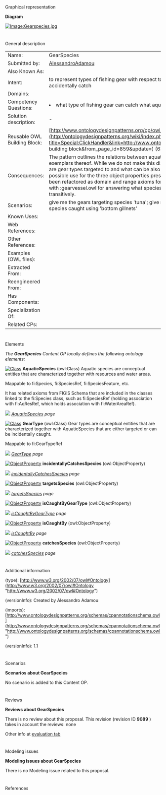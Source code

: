 # 

 Graphical representation



__Diagram__ 





[![Image:Gearspecies.jpg](../images/9/96/Gearspecies.jpg)](../Image/Gearspecies.jpg "Image:Gearspecies.jpg")





# 

 General description




|  |  |
| --- | --- |
|  Name:  |  GearSpecies  |
|  Submitted by:  | [AlessandroAdamou](../User/AlessandroAdamou "User:AlessandroAdamou")  |
|  Also Known As:  |  |
|  Intent:  |  to represent types of fishing gear with respect to the aquatic species they either are targeted to catch or can accidentally catch  |
|  Domains:  |  |
|  Competency Questions:  | <li>       what type of fishing gear can catch what aquatic species?      </li> |
|  Solution description:  |  -  |
|  Reusable OWL Building Block:  | [http://www.ontologydesignpatterns.org/cp/owl/fsdas/gearspecies.owl](http://ontologydesignpatterns.org/wiki/index.php?title=Special:ClickHandler&link=http://www.ontologydesignpatterns.org/cp/owl/fsdas/gearspecies.owl&message=OWL building block&from_page_id=859&update=)  (633)  |
|  Consequences:  |  The pattern outlines the relations between aquatic species and types of fishing gear that are suitable for catching exemplars thereof. While we do not make this distinction from the species' viewpoint, we do distinguish what species are gear types targeted to and what can be also incidentally caught. Since the original model does not hint at any other possible use for the three object properties presented herein, restriction superclasses for domains and ranges have been refactored as domain and range axioms for said properties. Note that this pattern can also be combined with :gearvessel.owl for answering what species can be caught using what vessel types. This can be inferred transitively.  |
|  Scenarios:  |  give me the gears targeting species 'tuna'; give me the gears which incidentally catch species 'dolphins'; give me the species caught using 'bottom gillnets'  |
|  Known Uses:  |  |
|  Web References:  |  |
|  Other References:  |  |
|  Examples (OWL files):  |  |
|  Extracted From:  |  |
|  Reengineered From:  |  |
|  Has Components:  |  |
|  Specialization Of:  |  |
|  Related CPs:  |  |



  





# 

 Elements



_The
 __GearSpecies__ 
 Content OP locally defines the following ontology elements:_ 





[![Class](../../images/thumb/2/27/Class.gif/20px-Class.gif)](../Image/Class.gif "Class")
__AquaticSpecies__ 
 (owl:Class) Aquatic species are conceptual entities that are characterized together with resources and water areas.
 
 Mappable to fi:Species, fi:SpeciesRef, fi:SpeciesFeature, etc.
 



 It has related axioms from FIGIS Schema that are included in the classes linked to the fi:Species class, such as fi:SpeciesRef (holding association with fi:AqResRef, which holds association with fi:WaterAreaRef).
 



[![](../../../../../../../images/thumb/8/87/ArrowRight.gif/11px-ArrowRight.gif)](../Image/ArrowRight.gif "ArrowRight.gif")
_[AquaticSpecies](../Submissions/GearSpecies/AquaticSpecies "Submissions:GearSpecies/AquaticSpecies") 
 page_ 



[![Class](../../images/thumb/2/27/Class.gif/20px-Class.gif)](../Image/Class.gif "Class")
__GearType__ 
 (owl:Class) Gear types are conceptual entities that are characterized together with AquaticSpecies that are either targeted or can be incidentally caught.
 
 Mappable to fi:GearTypeRef
 



[![](../../../../../../../images/thumb/8/87/ArrowRight.gif/11px-ArrowRight.gif)](../Image/ArrowRight.gif "ArrowRight.gif")
_[GearType](../Submissions/GearSpecies/GearType "Submissions:GearSpecies/GearType") 
 page_ 



[![ObjectProperty](../../../../../images/thumb/c/c3/ObjectProperty.gif/20px-ObjectProperty.gif)](../Image/ObjectProperty.gif "ObjectProperty")
__incidentallyCatchesSpecies__ 
 (owl:ObjectProperty)
 
[![](../../../../../../../images/thumb/8/87/ArrowRight.gif/11px-ArrowRight.gif)](../Image/ArrowRight.gif "ArrowRight.gif")
_[incidentallyCatchesSpecies](../Submissions/GearSpecies/incidentallyCatchesSpecies "Submissions:GearSpecies/incidentallyCatchesSpecies") 
 page_ 



[![ObjectProperty](../../../../../images/thumb/c/c3/ObjectProperty.gif/20px-ObjectProperty.gif)](../Image/ObjectProperty.gif "ObjectProperty")
__targetsSpecies__ 
 (owl:ObjectProperty)
 
[![](../../../../../../../images/thumb/8/87/ArrowRight.gif/11px-ArrowRight.gif)](../Image/ArrowRight.gif "ArrowRight.gif")
_[targetsSpecies](../Submissions/GearSpecies/targetsSpecies "Submissions:GearSpecies/targetsSpecies") 
 page_ 



[![ObjectProperty](../../../../../images/thumb/c/c3/ObjectProperty.gif/20px-ObjectProperty.gif)](../Image/ObjectProperty.gif "ObjectProperty")
__isCaughtByGearType__ 
 (owl:ObjectProperty)
 
[![](../../../../../../../images/thumb/8/87/ArrowRight.gif/11px-ArrowRight.gif)](../Image/ArrowRight.gif "ArrowRight.gif")
_[isCaughtByGearType](../Submissions/GearSpecies/isCaughtByGearType "Submissions:GearSpecies/isCaughtByGearType") 
 page_ 



[![ObjectProperty](../../../../../images/thumb/c/c3/ObjectProperty.gif/20px-ObjectProperty.gif)](../Image/ObjectProperty.gif "ObjectProperty")
__isCaughtBy__ 
 (owl:ObjectProperty)
 
[![](../../../../../../../images/thumb/8/87/ArrowRight.gif/11px-ArrowRight.gif)](../Image/ArrowRight.gif "ArrowRight.gif")
_[isCaughtBy](../Submissions/GearSpecies/isCaughtBy "Submissions:GearSpecies/isCaughtBy") 
 page_ 



[![ObjectProperty](../../../../../images/thumb/c/c3/ObjectProperty.gif/20px-ObjectProperty.gif)](../Image/ObjectProperty.gif "ObjectProperty")
__catchesSpecies__ 
 (owl:ObjectProperty)
 
[![](../../../../../../../images/thumb/8/87/ArrowRight.gif/11px-ArrowRight.gif)](../Image/ArrowRight.gif "ArrowRight.gif")
_[catchesSpecies](../Submissions/GearSpecies/catchesSpecies "Submissions:GearSpecies/catchesSpecies") 
 page_ 


# 

 Additional information



 (type):
 [http://www.w3.org/2002/07/owl#Ontology](http://www.w3.org/2002/07/owl#Ontology "http://www.w3.org/2002/07/owl#Ontology") 




 (versionInfo): Created by Alessandro Adamou
 



 (imports):
 [http://www.ontologydesignpatterns.org/schemas/cpannotationschema.owl](http://www.ontologydesignpatterns.org/schemas/cpannotationschema.owl "http://www.ontologydesignpatterns.org/schemas/cpannotationschema.owl") 




 (versionInfo): 1.1
 



# 

 Scenarios




__Scenarios about GearSpecies__ 


 No scenario is added to this Content OP.
 




# 

 Reviews




__Reviews about GearSpecies__ 


 There is no review about this proposal.
This revision (revision ID
 __9089__ 
 ) takes in account the reviews: none
 



 Other info at
 [evaluation tab](http://ontologydesignpatterns.org/wiki/index.php?title=Submissions:GearSpecies&action=evaluation "http://ontologydesignpatterns.org/wiki/index.php?title=Submissions:GearSpecies&action=evaluation") 





  





# 

 Modeling issues




__Modeling issues about GearSpecies__ 


 There is no Modeling issue related to this proposal.
 




  





# 

 References
